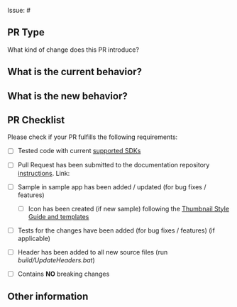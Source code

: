 Issue: #
<!-- Link to relevant issue. All PRs should be asociated with an issue -->

## PR Type
What kind of change does this PR introduce?
<!-- Please uncomment one ore more that apply to this PR -->

<!-- - Bugfix -->
<!-- - Feature -->
<!-- - Code style update (formatting) -->
<!-- - Refactoring (no functional changes, no api changes) -->
<!-- - Build or CI related changes -->
<!-- - Documentation content changes -->
<!-- - Sample app changes -->
<!-- - Other... Please describe: -->


## What is the current behavior?
<!-- Please describe the current behavior that you are modifying, or link to a relevant issue. -->


## What is the new behavior?


## PR Checklist

Please check if your PR fulfills the following requirements:

- [ ] Tested code with current [supported SDKs](../readme.md#supported)
- [ ] Pull Request has been submitted to the documentation repository [instructions](..\contributing.md#docs). Link: <!-- docs PR link -->
- [ ] Sample in sample app has been added / updated (for bug fixes / features)
    - [ ] Icon has been created (if new sample) following the [Thumbnail Style Guide and templates](https://github.com/Microsoft/UWPCommunityToolkit-design-assets)
- [ ] Tests for the changes have been added (for bug fixes / features) (if applicable)
- [ ] Header has been added to all new source files (run *build/UpdateHeaders.bat*)
- [ ] Contains **NO** breaking changes


<!-- If this PR contains a breaking change, please describe the impact and migration path for existing applications below. 
     Please note that breaking changes are likely to be rejected -->


## Other information
